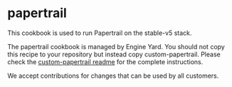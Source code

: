 # papertrail

This cookbook is used to run Papertrail on the stable-v5 stack.

The papertrail cookbook is managed by Engine Yard. You should not copy this
recipe to your repository but instead copy custom-papertrail. Please check the
[custom-papertrail
readme](../../examples/papertrail/cookbooks/custom-papertrail) for the
complete instructions.

We accept contributions for changes that can be used by all customers.
